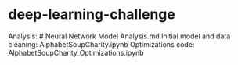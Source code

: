 # deep-learning-challenge

Analysis: # Neural Network Model Analysis.md
Initial model and data cleaning: AlphabetSoupCharity.ipynb
Optimizations code: AlphabetSoupCharity_Optimizations.ipynb
